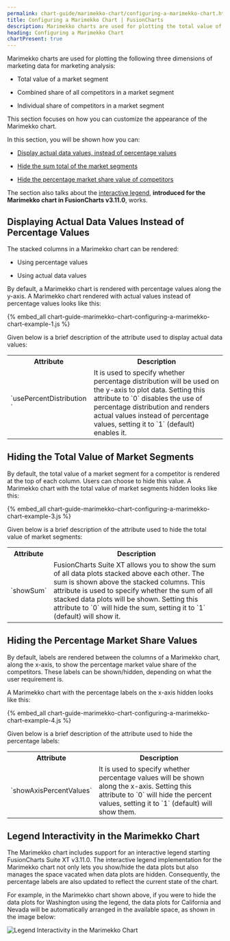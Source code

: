 ```yaml
---
permalink: chart-guide/marimekko-chart/configuring-a-marimekko-chart.html
title: Configuring a Marimekko Chart | FusionCharts
description: Marimekko charts are used for plotting the total value of a market segment, combined share of all competitors in a market segment and individual share of competitors in a market segment.
heading: Configuring a Marimekko Chart
chartPresent: true
---
```


Marimekko charts are used for plotting the following three dimensions of marketing data for marketing analysis:

* Total value of a market segment

* Combined share of all competitors in a market segment

* Individual share of competitors in a market segment

This section focuses on how you can customize the appearance of the Marimekko chart.

In this section, you will be shown how you can:

* <a href="/chart-guide/marimekko-chart/configuring-a-marimekko-chart.html#displaying-actual-data-values-instead-of-percentage-values">Display actual data values, instead of percentage values</a>

* <a href="/chart-guide/marimekko-chart/configuring-a-marimekko-chart.html#hiding-the-total-value-of-market-segments">Hide the sum total of the market segments</a>

* <a href="/chart-guide/marimekko-chart/configuring-a-marimekko-chart.html#hiding-the-percentage-market-share-values">Hide the percentage market share value of competitors</a>

The section also talks about the <a href="/chart-guide/marimekko-chart/configuring-a-marimekko-chart.html#legend-interactivity-in-the-marimekko-chart">interactive legend</a>, __introduced for the Marimekko chart in FusionCharts v3.11.0__, works.

## Displaying Actual Data Values Instead of Percentage Values

The stacked columns in a Marimekko chart can be rendered:

* Using percentage values

* Using actual data values

By default, a Marimekko chart is rendered with percentage values along the y-axis. A Marimekko chart rendered with actual values instead of percentage values looks like this:

{% embed_all chart-guide-marimekko-chart-configuring-a-marimekko-chart-example-1.js %}

Given below is a brief description of the attribute used to display actual data values:

<table>
  <tr>
    <th>Attribute</th>
    <th>Description</th>
  </tr>
  <tr>
    <td>`usePercentDistribution `</td>
    <td>It is used to specify whether percentage distribution will be used on the y-axis to plot data. Setting this attribute to `0` disables the use of percentage distribution and renders actual values instead of percentage values, setting it to `1` (default) enables it.</td>
  </tr>
</table>

## Hiding the Total Value of Market Segments

By default, the total value of a market segment for a competitor is rendered at the top of each column. Users can choose to hide this value. A Marimekko chart with the total value of market segments hidden looks like this:

{% embed_all chart-guide-marimekko-chart-configuring-a-marimekko-chart-example-3.js %}

Given below is a brief description of the attribute used to hide the total value of market segments:

<table>
  <tr>
    <th>Attribute</th>
    <th>Description</th>
  </tr>
  <tr>
    <td>`showSum`</td>
    <td>FusionCharts Suite XT allows you to show the sum of all data plots stacked above each other. The sum is shown above the stacked columns. This attribute is used to specify whether the sum of all stacked data plots will be shown. Setting this attribute to `0` will hide the sum, setting it to `1` (default) will show it.</td>
  </tr>
</table>


## Hiding the Percentage Market Share Values

By default, labels are rendered between the columns of a Marimekko chart, along the x-axis, to show the percentage market value share of the competitors. These labels can be shown/hidden, depending on what the user requirement is.

A Marimekko chart with the percentage labels on the x-axis hidden looks like this:

{% embed_all chart-guide-marimekko-chart-configuring-a-marimekko-chart-example-4.js %}

Given below is a brief description of the attribute used to hide the percentage labels:

<table>
  <tr>
    <th>Attribute</th>
    <th>Description</th>
  </tr>
  <tr>
    <td>`showAxisPercentValues`</td>
    <td>It is used to specify whether percentage values will be shown along the x-axis. Setting this attribute to `0` will hide the percent values, setting it to `1` (default) will show them.</td>
  </tr>
</table>

## Legend Interactivity in the Marimekko Chart

The Marimekko chart includes support for an interactive legend starting FusionCharts Suite XT v3.11.0. The interactive legend implementation for the Marimekko chart not only lets you show/hide the data plots but also manages the space vacated when data plots are hidden. Consequently, the percentage labels are also updated to reflect the current state of the chart.

For example, in the Marimekko chart shown above, if you were to hide the data plots for Washington using the legend, the data plots for California and Nevada will be automatically arranged in the available space, as shown in the image below:

![Legend Interactivity in the Marimekko Chart](/assets/images/legend-interactivity-in-the-marimekko-chart.jpg)